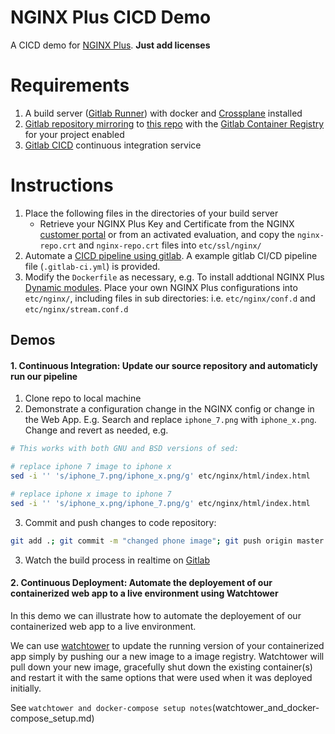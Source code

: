 # NGINX Plus CICD Demo

A CICD demo for [NGINX Plus](https://www.nginx.com/products/nginx/). **Just add licenses**

# Requirements

1. A build server ([Gitlab Runner](https://docs.gitlab.com/ee/ci/runners/README.html)) with docker and [Crossplane](https://github.com/nginxinc/crossplane) installed 
2. [Gitlab repository mirroring](https://docs.gitlab.com/ee/user/project/repository/repository_mirroring.html) to [this repo](https://github.com/armsultan/nginx-plus-dockerfiles) with the [Gitlab Container Registry](https://docs.gitlab.com/ee/user/packages/container_registry/) for your project enabled
3. [Gitlab CICD]((https://docs.gitlab.com/ee/ci/quick_start/)) continuous integration service

# Instructions
 1. Place the following files in the directories of your build server
    * Retrieve your NGINX Plus Key and Certificate from the NGINX [customer portal](https://cs.nginx.com/) or from an activated evaluation, and copy the `nginx-repo.crt` and `nginx-repo.crt` files into `etc/ssl/nginx/`
 2. Automate a [CICD pipeline using gitlab](https://docs.gitlab.com/ee/ci/pipelines.html). A example gitlab CI/CD pipeline file (`.gitlab-ci.yml`) is provided.
 3. Modify the `Dockerfile` as necessary, e.g. To install addtional NGINX Plus [Dynamic modules](https://docs.nginx.com/nginx/admin-guide/dynamic-modules/dynamic-modules/). Place your own NGINX Plus configurations into `etc/nginx/`, including files in sub directories: i.e. `etc/nginx/conf.d` and `etc/nginx/stream.conf.d`

## Demos

#### 1. Continuous Integration: Update our source repository and automaticly run our pipeline

1. Clone repo to local machine
2. Demonstrate a configuration change in the NGINX config or change in the Web App. E.g. Search and replace `iphone_7.png` with `iphone_x.png`. Change and revert as needed, e.g.

```bash
# This works with both GNU and BSD versions of sed:

# replace iphone 7 image to iphone x
sed -i '' 's/iphone_7.png/iphone_x.png/g' etc/nginx/html/index.html

# replace iphone x image to iphone 7
sed -i '' 's/iphone_x.png/iphone_7.png/g' etc/nginx/html/index.html
```

3. Commit and push changes to code repository:
```bash
git add .; git commit -m "changed phone image"; git push origin master
```
3. Watch the build process in realtime on [Gitlab](https://docs.gitlab.com/ee/ci/quick_start/)

#### 2. Continuous Deployment: Automate the deployement of our containerized web app to a live environment using Watchtower

In this demo we can illustrate how to automate the deployement of our containerized web app to a live environment.

We can use [watchtower](https://containrrr.github.io/watchtower/) to update the running version of your containerized app 
simply by pushing our a new image to a image registry. Watchtower will pull down your new image, gracefully shut down the
existing container(s) and restart it with the same options that were used when it was deployed initially.

See `watchtower and docker-compose setup notes`(watchtower_and_docker-compose_setup.md)
